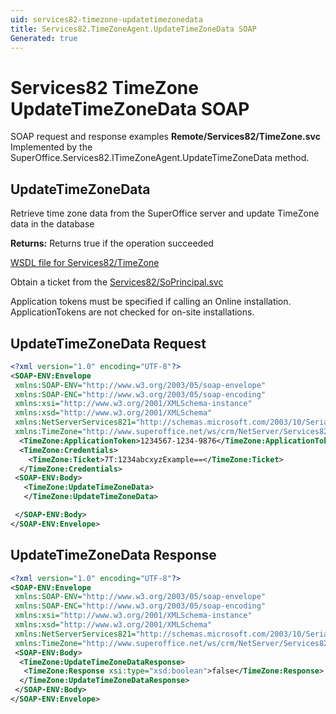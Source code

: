 ```yaml
---
uid: services82-timezone-updatetimezonedata
title: Services82.TimeZoneAgent.UpdateTimeZoneData SOAP
Generated: true
---
```


# Services82 TimeZone UpdateTimeZoneData SOAP

SOAP request and response examples **Remote/Services82/TimeZone.svc**
Implemented by the <see cref="M:SuperOffice.Services82.ITimeZoneAgent.UpdateTimeZoneData">SuperOffice.Services82.ITimeZoneAgent.UpdateTimeZoneData</see> method.

## UpdateTimeZoneData

Retrieve time zone data from the SuperOffice server and update TimeZone data in the database


**Returns:** Returns true if the operation succeeded


[WSDL file for Services82/TimeZone](../Services82-TimeZone.md)

Obtain a ticket from the [Services82/SoPrincipal.svc](../SoPrincipal/index.md)

Application tokens must be specified if calling an Online installation. ApplicationTokens are not checked for on-site installations.

## UpdateTimeZoneData Request

```xml
<?xml version="1.0" encoding="UTF-8"?>
<SOAP-ENV:Envelope
 xmlns:SOAP-ENV="http://www.w3.org/2003/05/soap-envelope"
 xmlns:SOAP-ENC="http://www.w3.org/2003/05/soap-encoding"
 xmlns:xsi="http://www.w3.org/2001/XMLSchema-instance"
 xmlns:xsd="http://www.w3.org/2001/XMLSchema"
 xmlns:NetServerServices821="http://schemas.microsoft.com/2003/10/Serialization/"
 xmlns:TimeZone="http://www.superoffice.net/ws/crm/NetServer/Services82">
  <TimeZone:ApplicationToken>1234567-1234-9876</TimeZone:ApplicationToken>
  <TimeZone:Credentials>
    <TimeZone:Ticket>7T:1234abcxyzExample==</TimeZone:Ticket>
  </TimeZone:Credentials>
 <SOAP-ENV:Body>
   <TimeZone:UpdateTimeZoneData>
   </TimeZone:UpdateTimeZoneData>

 </SOAP-ENV:Body>
</SOAP-ENV:Envelope>

```


## UpdateTimeZoneData Response

```xml
<?xml version="1.0" encoding="UTF-8"?>
<SOAP-ENV:Envelope
 xmlns:SOAP-ENV="http://www.w3.org/2003/05/soap-envelope"
 xmlns:SOAP-ENC="http://www.w3.org/2003/05/soap-encoding"
 xmlns:xsi="http://www.w3.org/2001/XMLSchema-instance"
 xmlns:xsd="http://www.w3.org/2001/XMLSchema"
 xmlns:NetServerServices821="http://schemas.microsoft.com/2003/10/Serialization/"
 xmlns:TimeZone="http://www.superoffice.net/ws/crm/NetServer/Services82">
 <SOAP-ENV:Body>
  <TimeZone:UpdateTimeZoneDataResponse>
   <TimeZone:Response xsi:type="xsd:boolean">false</TimeZone:Response>
  </TimeZone:UpdateTimeZoneDataResponse>
 </SOAP-ENV:Body>
</SOAP-ENV:Envelope>

```


